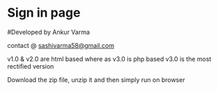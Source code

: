 # Sign in page


#Developed by Ankur Varma


contact @ sashivarma58@gmail.com

v1.0 & v2.0 are html based where as v3.0 is php based 
v3.0 is the most rectified version

Download the zip file, unzip it and then simply run on browser
